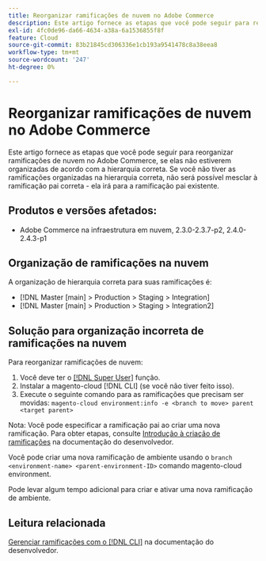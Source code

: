 ```yaml
---
title: Reorganizar ramificações de nuvem no Adobe Commerce
description: Este artigo fornece as etapas que você pode seguir para reorganizar ramificações de nuvem no Adobe Commerce, se elas não estiverem organizadas de acordo com a hierarquia correta. Se você não tiver as ramificações organizadas na hierarquia correta, não será possível mesclar à ramificação pai correta - ela irá para a ramificação pai existente.
exl-id: 4fc0de96-da66-4634-a38a-6a1536855f8f
feature: Cloud
source-git-commit: 83b21845cd306336e1cb193a9541478c8a38eea8
workflow-type: tm+mt
source-wordcount: '247'
ht-degree: 0%

---
```


# Reorganizar ramificações de nuvem no Adobe Commerce

Este artigo fornece as etapas que você pode seguir para reorganizar ramificações de nuvem no Adobe Commerce, se elas não estiverem organizadas de acordo com a hierarquia correta. Se você não tiver as ramificações organizadas na hierarquia correta, não será possível mesclar à ramificação pai correta - ela irá para a ramificação pai existente.

## Produtos e versões afetados:

* Adobe Commerce na infraestrutura em nuvem, 2.3.0-2.3.7-p2, 2.4.0-2.4.3-p1

## Organização de ramificações na nuvem

A organização de hierarquia correta para suas ramificações é:

* [!DNL Master [main] > Production > Staging > Integration]
* [!DNL Master [main] > Production > Staging > Integration2]

## Solução para organização incorreta de ramificações na nuvem

Para reorganizar ramificações de nuvem:

1. Você deve ter o [[!DNL Super User]](https://experienceleague.adobe.com/docs/commerce-cloud-service/user-guide/project/user-access.html) função.
1. Instalar a magento-cloud [!DNL CLI] (se você não tiver feito isso).
1. Execute o seguinte comando para as ramificações que precisam ser movidas:
   `magento-cloud environment:info -e <branch to move> parent <target parent>`

Nota: Você pode especificar a ramificação pai ao criar uma nova ramificação. Para obter etapas, consulte [Introdução à criação de ramificações](https://devdocs.magento.com/cloud/env/environments-start.html#getstarted) na documentação do desenvolvedor.

Você pode criar uma nova ramificação de ambiente usando o `branch <environment-name> <parent-environment-ID>` comando magento-cloud environment.

Pode levar algum tempo adicional para criar e ativar uma nova ramificação de ambiente.

## Leitura relacionada

[Gerenciar ramificações com o [!DNL CLI]](https://devdocs.magento.com/cloud/env/environments-start.html) na documentação do desenvolvedor.
